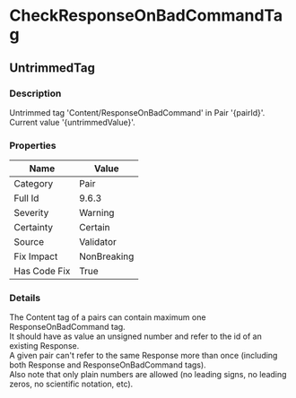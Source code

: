﻿---  
uid: Validator_9_6_3  
---

# CheckResponseOnBadCommandTag

## UntrimmedTag

### Description

Untrimmed tag 'Content\/ResponseOnBadCommand' in Pair '{pairId}'. Current value '{untrimmedValue}'.

### Properties

| Name         | Value       |
| ------------ | ----------- |
| Category     | Pair        |
| Full Id      | 9.6.3       |
| Severity     | Warning     |
| Certainty    | Certain     |
| Source       | Validator   |
| Fix Impact   | NonBreaking |
| Has Code Fix | True        |

### Details

The Content tag of a pairs can contain maximum one ResponseOnBadCommand tag.  
It should have as value an unsigned number and refer to the id of an existing Response.  
A given pair can't refer to the same Response more than once (including both Response and ResponseOnBadCommand tags).  
Also note that only plain numbers are allowed (no leading signs, no leading zeros, no scientific notation, etc).
